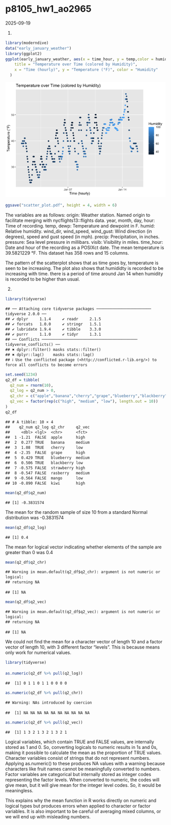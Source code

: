 p8105_hw1_ao2965
================
2025-09-19

1.  

``` r
library(moderndive)
data("early_january_weather")
library(ggplot2)
ggplot(early_january_weather, aes(x = time_hour, y = temp,color = humid)) + geom_point() + labs(
    title = "Temperature over Time (colored by Humidity)",
    x = "Time (hourly)", y = "Temperature (°F)", color = "Humidity"
  )
```

![](p8105_hw1_ao2965_files/figure-gfm/unnamed-chunk-1-1.png)<!-- -->

``` r
ggsave("scatter_plot.pdf", height = 4, width = 6)
```

The variables are as follows: origin: Weather station. Named origin to
facilitate merging with nycflights13::flights data. year, month, day,
hour: Time of recording. temp, dewp: Temperature and dewpoint in F.
humid: Relative humidity. wind_dir, wind_speed, wind_gust: Wind
direction (in degrees), speed and gust speed (in mph). precip:
Precipitation, in inches. pressure: Sea level pressure in millibars.
visib: Visibility in miles. time_hour: Date and hour of the recording as
a POSIXct date. The mean temperature is 39.5821229 °F. This dataset has
358 rows and 15 columns.

The pattern of the scatterplot shows that as time goes by, temperature
is seen to be increasing. The plot also shows that humididty is recorded
to be increasing with time. there is a period of time around Jan 14 when
humidity is recorded to be higher than usual.

2.  

``` r
library(tidyverse)
```

    ## ── Attaching core tidyverse packages ──────────────────────── tidyverse 2.0.0 ──
    ## ✔ dplyr     1.1.4     ✔ readr     2.1.5
    ## ✔ forcats   1.0.0     ✔ stringr   1.5.1
    ## ✔ lubridate 1.9.4     ✔ tibble    3.3.0
    ## ✔ purrr     1.1.0     ✔ tidyr     1.3.1
    ## ── Conflicts ────────────────────────────────────────── tidyverse_conflicts() ──
    ## ✖ dplyr::filter() masks stats::filter()
    ## ✖ dplyr::lag()    masks stats::lag()
    ## ℹ Use the conflicted package (<http://conflicted.r-lib.org/>) to force all conflicts to become errors

``` r
set.seed(1234)
q2_df = tibble(
  q2_num = rnorm(10),                                    
  q2_log = q2_num > 0,                                   
  q2_chr = c("apple","banana","cherry","grape","blueberry","blackberry", "strawberry", "rasberry", "mango", "kiwi"), # character
  q2_vec = factor(rep(c("high", "medium", "low"), length.out = 10))      
)
q2_df
```

    ## # A tibble: 10 × 4
    ##    q2_num q2_log q2_chr     q2_vec
    ##     <dbl> <lgl>  <chr>      <fct> 
    ##  1 -1.21  FALSE  apple      high  
    ##  2  0.277 TRUE   banana     medium
    ##  3  1.08  TRUE   cherry     low   
    ##  4 -2.35  FALSE  grape      high  
    ##  5  0.429 TRUE   blueberry  medium
    ##  6  0.506 TRUE   blackberry low   
    ##  7 -0.575 FALSE  strawberry high  
    ##  8 -0.547 FALSE  rasberry   medium
    ##  9 -0.564 FALSE  mango      low   
    ## 10 -0.890 FALSE  kiwi       high

``` r
mean(q2_df$q2_num)
```

    ## [1] -0.3831574

The mean for the random sample of size 10 from a standard Normal
distribution was -0.3831574

``` r
mean(q2_df$q2_log)
```

    ## [1] 0.4

The mean for logical vector indicating whether elements of the sample
are greater than 0 was 0.4

``` r
mean(q2_df$q2_chr)
```

    ## Warning in mean.default(q2_df$q2_chr): argument is not numeric or logical:
    ## returning NA

    ## [1] NA

``` r
mean(q2_df$q2_vec)
```

    ## Warning in mean.default(q2_df$q2_vec): argument is not numeric or logical:
    ## returning NA

    ## [1] NA

We could not find the mean for a character vector of length 10 and a
factor vector of length 10, with 3 different factor “levels”. This is
because means only work for numerical values.

``` r
library(tidyverse)

as.numeric(q2_df %>% pull(q2_log))  
```

    ##  [1] 0 1 1 0 1 1 0 0 0 0

``` r
as.numeric(q2_df %>% pull(q2_chr))  
```

    ## Warning: NAs introduced by coercion

    ##  [1] NA NA NA NA NA NA NA NA NA NA

``` r
as.numeric(q2_df %>% pull(q2_vec))
```

    ##  [1] 1 3 2 1 3 2 1 3 2 1

Logical variables, which contain TRUE and FALSE values, are internally
stored as 1 and 0. So, converting logicals to numeric results in 1s and
0s, making it possible to calculate the mean as the proportion of TRUE
values. Character variables consist of strings that do not represent
numbers. Applying as.numeric() to these produces NA values with a
warning because characters like fruit names cannot be meaningfully
converted to numbers. Factor variables are categorical but internally
stored as integer codes representing the factor levels. When converted
to numeric, the codes will give mean, but it will give mean for the
integer level codes. So, it would be meaningless.

This explains why the mean function in R works directly on numeric and
logical types but produces errors when applied to character or factor
variables. It is also important to be careful of averaging mixed
columns, or we will end up with misleading numbers.
